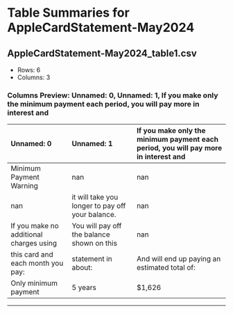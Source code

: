 # Table Summaries for AppleCardStatement-May2024

## AppleCardStatement-May2024_table1.csv
- Rows: 6
- Columns: 3
### Columns Preview: Unnamed: 0, Unnamed: 1, If you make only the minimum payment each period, you will pay more in interest and

| Unnamed: 0                              | Unnamed: 1                                       | If you make only the minimum payment each period, you will pay more in interest and   |
|:----------------------------------------|:-------------------------------------------------|:--------------------------------------------------------------------------------------|
| Minimum Payment Warning                 | nan                                              | nan                                                                                   |
| nan                                     | it will take you longer to pay off your balance. | nan                                                                                   |
| If you make no additional charges using | You will pay off the balance shown on this       | nan                                                                                   |
| this card and each month you pay:       | statement in about:                              | And will end up paying an estimated total of:                                         |
| Only minimum payment                    | 5 years                                          | $1,626                                                                                |

---